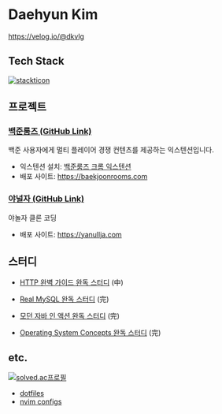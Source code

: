 <!--![dqgthb](https://capsule-render.vercel.app/api?type=slice&color=auto&height=200&text=dqgthb&fontAlign=70&rotate=13&fontAlignY=25&desc=&descAlign=70.&descAlignY=44) -->

# Daehyun Kim

https://velog.io/@dkvlg

## Tech Stack

[![stackticon](https://firebasestorage.googleapis.com/v0/b/stackticon-81399.appspot.com/o/images%2F1704348593984?alt=media&token=382457e9-98a0-4702-a086-85154186f74e)](https://github.com/msdio/stackticon)

## 프로젝트

### [백준룸즈 (GitHub Link)](https://github.com/boostcampwm2023/web15-BaekjoonRooms)

백준 사용자에게 멀티 플레이어 경쟁 컨텐츠를 제공하는 익스텐션입니다.

- 익스텐션 설치: [백준룸즈 크롬 익스텐션](https://chromewebstore.google.com/detail/baekjoonrooms/fndogmcoaeenjcihljbahpdlfinkepeh?hl=ko)
- 배포 사이트: <https://baekjoonrooms.com>

### [야널자 (GitHub Link)](https://github.com/battlecruisers/yanullja)

야놀자 클론 코딩

- 배포 사이트: <https://yanullja.com>

## 스터디

- [HTTP 완벽 가이드 완독 스터디](https://github.com/vimkim/http-the-definitive-guide) (中)

- [Real MySQL 완독 스터디](https://github.com/vimkim/real-mysql-8.0) (完)

- [모던 자바 인 액션 완독 스터디](https://github.com/vimkim/modern-java-in-action) (完)

- [Operating System Concepts 완독 스터디](https://github.com/vimkim/operating-system-concepts) (完)

## etc.

[![solved.ac프로필](http://mazassumnida.wtf/api/v2/generate_badge?boj=dkbkjn)](https://solved.ac/dkbkjn)

- [dotfiles](https://github.com/vimkim/dotfiles)
- [nvim configs](https://github.com/vimkim/kickstart.nvim)
